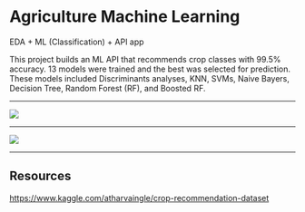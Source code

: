 # Agriculture Machine Learning

EDA + ML (Classification) + API app

This project builds an ML API that recommends crop classes with 99.5% accuracy. 13 models were trained and the best was selected for prediction. These models included Discriminants analyses, KNN, SVMs, Naive Bayers, Decision Tree, Random Forest (RF), and Boosted RF. 

---

![](https://raw.githubusercontent.com/KAR-NG/crop/master/pic6_thumbnail.jpg)

---

![](https://raw.githubusercontent.com/KAR-NG/crop/master/pic5_combine.JPG)

---



## Resources 

https://www.kaggle.com/atharvaingle/crop-recommendation-dataset

